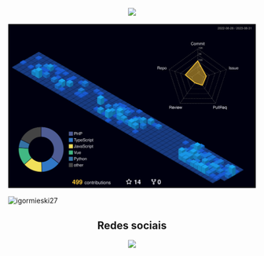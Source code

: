    <p align="center">
  <a href="https://skillicons.dev">
    <img src="https://skillicons.dev/icons?i=html,css,js,angular,cs,java,mysql,styledcomponents,git,python&theme=light" />
  </a>
</p>
   

![](./profile-3d-contrib/profile-night-view.svg)

 
   

<p align="left"> <img src="https://komarev.com/ghpvc/?username=igormieski27&label=Profile%20views&color=0e75b6&style=flat" alt="igormieski27" /> </p>


  
  
 <h2 align="center">Redes sociais</h2>
<div align="center"> 
  <a href="https://www.linkedin.com/in/igor-matheus-ieski-b217b5202/" target="_blank"><img src="https://img.shields.io/badge/-LinkedIn-%230077B5?style=for-the-badge&logo=linkedin&logoColor=white" target="_blank"></a> 
 
</div>
   

